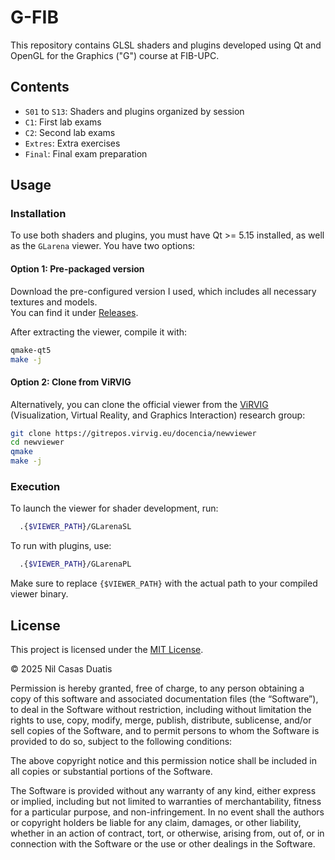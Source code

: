 # G-FIB

This repository contains GLSL shaders and plugins developed using Qt and OpenGL for the Graphics ("G") course at FIB-UPC.

## Contents

- `S01` to `S13`: Shaders and plugins organized by session
- `C1`: First lab exams
- `C2`: Second lab exams
- `Extres`: Extra exercises
- `Final`: Final exam preparation

## Usage

### Installation

To use both shaders and plugins, you must have Qt >= 5.15 installed, as well as the `GLarena` viewer. You have two options:

#### Option 1: Pre-packaged version

Download the pre-configured version I used, which includes all necessary textures and models.  
You can find it under [Releases](https://github.com/nilhouses/G-FIB/releases).

After extracting the viewer, compile it with:

```bash
qmake-qt5
make -j
```

#### Option 2: Clone from ViRVIG

Alternatively, you can clone the official viewer from the [ViRVIG](https://www.virvig.eu/) (Visualization, Virtual Reality, and Graphics Interaction) research group:

```bash
git clone https://gitrepos.virvig.eu/docencia/newviewer
cd newviewer
qmake
make -j
```

### Execution
To launch the viewer for shader development, run:

```bash
  .{$VIEWER_PATH}/GLarenaSL
```

To run with plugins, use:

```bash
  .{$VIEWER_PATH}/GLarenaPL
```

Make sure to replace `{$VIEWER_PATH}` with the actual path to your compiled viewer binary.

## License

This project is licensed under the [MIT License](https://opensource.org/license/mit/).

© 2025 Nil Casas Duatis

Permission is hereby granted, free of charge, to any person obtaining a copy of this software and associated documentation files (the “Software”), to deal in the Software without restriction, including without limitation the rights to use, copy, modify, merge, publish, distribute, sublicense, and/or sell copies of the Software, and to permit persons to whom the Software is provided to do so, subject to the following conditions:

The above copyright notice and this permission notice shall be included in all copies or substantial portions of the Software.

The Software is provided without any warranty of any kind, either express or implied, including but not limited to warranties of merchantability, fitness for a particular purpose, and non-infringement. In no event shall the authors or copyright holders be liable for any claim, damages, or other liability, whether in an action of contract, tort, or otherwise, arising from, out of, or in connection with the Software or the use or other dealings in the Software.



